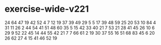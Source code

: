 # exercise-wide-v221
24
64
47
19
42
52
4
7
12
19
37
39
49
29
5
5
17
39
48
59
25
20
53
10
84
4
31
11
26
2
44
54
41
51
48
60
35
5
15
42
33
40
21
7
53
21
28
41
45
26
10
6
29
9
52
22
45
14
44
55
42
21
7
7
66
61
2
19
30
37
55
16
51
68
83
45
6
20
26
62
27
4
15
41
46
52
19
